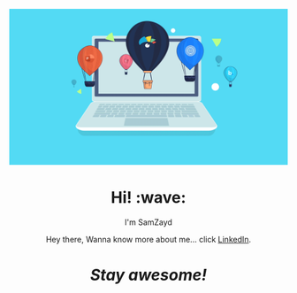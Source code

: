 ![SamZayd Forest Website BG svg](https://github.com/SamZayd/Forest-Website/blob/master/readme%20file/animated-presentation-software-header.gif)
<h1 align='center'> Hi! :wave:</h1>
<p align='center'>
I'm SamZayd
</p>
<p align='center'>Hey there, Wanna know more about me... click <a href="https://www.linkedin.com/in/sadaf-khan-2a443912a/">LinkedIn</a>.</p>

<h1 align='center'><i>Stay awesome!</i></h1>
